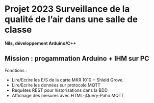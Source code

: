 # Projet 2023 Surveillance de la qualité de l’air dans une salle de classe
**Nils, développement Arduino/C++**

## Mission : progammation Arduino + IHM sur PC
Fonctions :
- Lire/Ecrire les E/S de la carte MKR 1010 + Shield Grove.
- Lire/Ecrire les données sur protocole MQTT
- Requêtes REST pour historisations dans la BDD
- Affichage des mesures avec HTML-jQuery-Paho MQTT
